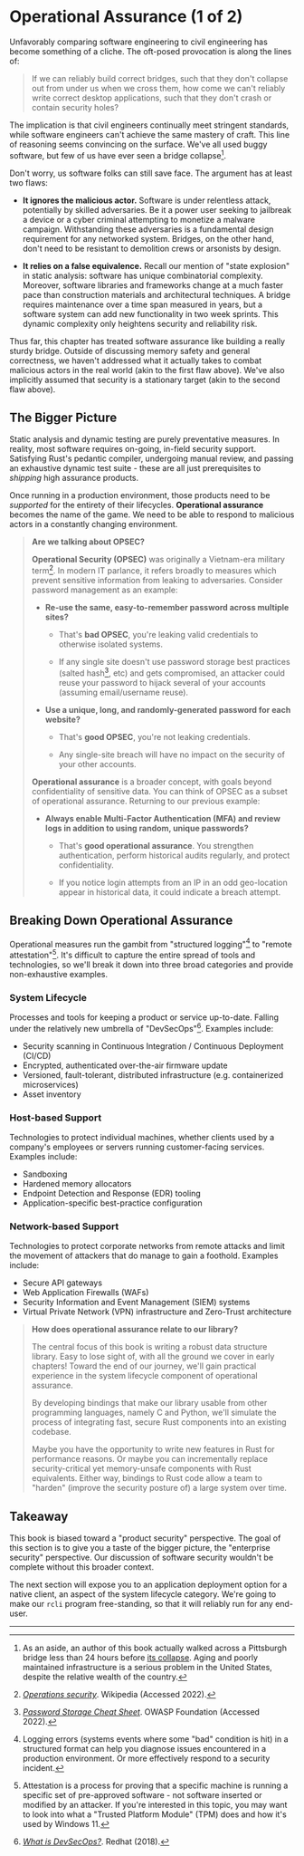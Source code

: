 <meta name="title" content="High Assurance Rust">
<meta name="description" content="Developing Secure and Robust Software">
<meta property="og:title" content="High Assurance Rust">
<meta property="og:description" content="Developing Secure and Robust Software">
<meta property="og:type" content="article">
<meta property="og:url" content="https://highassurance.rs/">
<meta property="og:image" content="https://highassurance.rs/img/har_logo_social.png">
<meta name="twitter:title" content="High Assurance Rust">
<meta name="twitter:description" content="Developing Secure and Robust Software">
<meta name="twitter:url" content="https://highassurance.rs/">
<meta name="twitter:card" content="summary_large_image">
<meta name="twitter:image" content="https://highassurance.rs/img/har_logo_social.png">


# Operational Assurance (1 of 2)

Unfavorably comparing software engineering to civil engineering has become something of a cliche.
The oft-posed provocation is along the lines of:

> If we can reliably build correct bridges, such that they don't collapse out from under us when we cross them, how come we can't reliably write correct desktop applications, such that they don't crash or contain security holes?

The implication is that civil engineers continually meet stringent standards, while software engineers can't achieve the same mastery of craft.
This line of reasoning seems convincing on the surface.
We've all used buggy software, but few of us have ever seen a bridge collapse[^PGH].

Don't worry, us software folks can still save face.
The argument has at least two flaws:

* **It ignores the malicious actor.** Software is under relentless attack, potentially by skilled adversaries. Be it a power user seeking to jailbreak a device or a cyber criminal attempting to monetize a malware campaign. Withstanding these adversaries is a fundamental design requirement for any networked system. Bridges, on the other hand, don't need to be resistant to demolition crews or arsonists by design.

* **It relies on a false equivalence.** Recall our mention of "state explosion" in static analysis: software has unique combinatorial complexity. Moreover, software libraries and frameworks change at a much faster pace than construction materials and architectural techniques. A bridge requires maintenance over a time span measured in years, but a software system can add new functionality in two week sprints. This dynamic complexity only heightens security and reliability risk.

Thus far, this chapter has treated software assurance like building a really sturdy bridge.
Outside of discussing memory safety and general correctness, we haven't addressed what it actually takes to combat malicious actors in the real world (akin to the first flaw above).
We've also implicitly assumed that security is a stationary target (akin to the second flaw above).

## The Bigger Picture

Static analysis and dynamic testing are purely preventative measures.
In reality, most software requires on-going, in-field security support.
Satisfying Rust's pedantic compiler, undergoing manual review, and passing an exhaustive dynamic test suite - these are all just prerequisites to *shipping* high assurance products.

Once running in a production environment, those products need to be *supported* for the entirety of their lifecycles.
**Operational assurance** becomes the name of the game.
We need to be able to respond to malicious actors in a constantly changing environment.

> **Are we talking about OPSEC?**
>
> **Operational Security (OPSEC)** was originally a Vietnam-era military term[^OpSec].
> In modern IT parlance, it refers broadly to measures which prevent sensitive information from leaking to adversaries.
> Consider password management as an example:
>
> * **Re-use the same, easy-to-remember password across multiple sites?**
>
>    * That's **bad OPSEC**, you're leaking valid credentials to otherwise isolated systems.
>
>    * If any single site doesn't use password storage best practices (salted hash[^PassCheat], etc) and gets compromised, an attacker could reuse your password to hijack several of your accounts (assuming email/username reuse).
>
> * **Use a unique, long, and randomly-generated password for each website?**
>
>   * That's **good OPSEC**, you're not leaking credentials.
>
>   * Any single-site breach will have no impact on the security of your other accounts.
>
> **Operational assurance** is a broader concept, with goals beyond confidentiality of sensitive data.
> You can think of OPSEC as a subset of operational assurance.
> Returning to our previous example:
>
> * **Always enable Multi-Factor Authentication (MFA) and review logs in addition to using random, unique passwords?**
>
>   * That's **good operational assurance**. You strengthen authentication, perform historical audits regularly, and protect confidentiality.
>
>   * If you notice login attempts from an IP in an odd geo-location appear in historical data, it could indicate a breach attempt.
>

## Breaking Down Operational Assurance

Operational measures run the gambit from "structured logging"[^Log] to "remote attestation"[^RemoteAttest].
It's difficult to capture the entire spread of tools and technologies, so we'll break it down into three broad categories and provide non-exhaustive examples.

### System Lifecycle

Processes and tools for keeping a product or service up-to-date.
Falling under the relatively new umbrella of "DevSecOps"[^DevSecOps].
Examples include:

* Security scanning in Continuous Integration / Continuous Deployment (CI/CD)
* Encrypted, authenticated over-the-air firmware update
* Versioned, fault-tolerant, distributed infrastructure (e.g. containerized microservices)
* Asset inventory

### Host-based Support

Technologies to protect individual machines, whether clients used by a company's employees or servers running customer-facing services.
Examples include:

* Sandboxing
* Hardened memory allocators
* Endpoint Detection and Response (EDR) tooling
* Application-specific best-practice configuration

### Network-based Support

Technologies to protect corporate networks from remote attacks and limit the movement of attackers that do manage to gain a foothold.
Examples include:

* Secure API gateways
* Web Application Firewalls (WAFs)
* Security Information and Event Management (SIEM) systems
* Virtual Private Network (VPN) infrastructure and Zero-Trust architecture

> **How does operational assurance relate to our library?**
>
> The central focus of this book is writing a robust data structure library.
> Easy to lose sight of, with all the ground we cover in early chapters!
> Toward the end of our journey, we'll gain practical experience in the system lifecycle component of operational assurance.
>
> By developing bindings that make our library usable from other programming languages, namely C and Python, we'll simulate the process of integrating fast, secure Rust components into an existing codebase.
>
> Maybe you have the opportunity to write new features in Rust for performance reasons.
> Or maybe you can incrementally replace security-critical yet memory-unsafe components with Rust equivalents.
> Either way, bindings to Rust code allow a team to "harden" (improve the security posture of) a large system over time.

## Takeaway

This book is biased toward a "product security" perspective.
The goal of this section is to give you a taste of the bigger picture, the "enterprise security" perspective.
Our discussion of software security wouldn't be complete without this broader context.

The next section will expose you to an application deployment option for a native client, an aspect of the system lifecycle category.
We're going to make our `rcli` program free-standing, so that it will reliably run for any end-user.

---

[^PGH]: As an aside, an author of this book actually walked across a Pittsburgh bridge less than 24 hours before [its collapse](https://web.archive.org/web/20220131022216/https://www.nytimes.com/2022/01/28/us/pittsburgh-bridge-collapse-biden.html). Aging and poorly maintained infrastructure is a serious problem in the United States, despite the relative wealth of the country.

[^OpSec]: [*Operations security*](https://en.wikipedia.org/wiki/Operations_security). Wikipedia (Accessed 2022).

[^PassCheat]: [*Password Storage Cheat Sheet*](https://cheatsheetseries.owasp.org/cheatsheets/Password_Storage_Cheat_Sheet.html). OWASP Foundation (Accessed 2022).

[^Log]: Logging errors (systems events where some "bad" condition is hit) in a structured format can help you diagnose issues encountered in a production environment. Or more effectively respond to a security incident.

[^RemoteAttest]: Attestation is a process for proving that a specific machine is running a specific set of pre-approved software - not software inserted or modified by an attacker. If you're interested in this topic, you may want to look into what a "Trusted Platform Module" (TPM) does and how it's used by Windows 11.

[^DevSecOps]: [*What is DevSecOps?*](https://www.redhat.com/en/topics/devops/what-is-devsecops). Redhat (2018).

